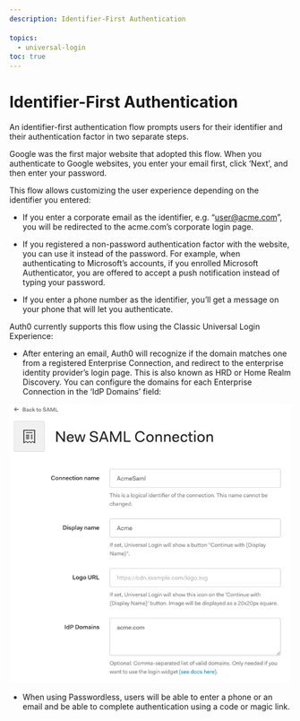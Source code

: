 ```yaml
---
description: Identifier-First Authentication

topics:
  - universal-login
toc: true
---
```

# Identifier-First Authentication

An identifier-first authentication flow prompts users for their identifier and their authentication factor in two separate steps.

Google was the first major website that adopted this flow. When you authenticate to Google websites, you enter your email first, click ‘Next’, and then enter your password.

This flow allows customizing the user experience depending on the identifier you entered:

- If you enter a corporate email as the identifier, e.g. “user@acme.com”, you will be redirected to the acme.com’s corporate login page.

- If you registered a non-password authentication factor with the website, you can use it instead of the password. For example, when authenticating to Microsoft’s accounts, if you enrolled Microsoft Authenticator, you are offered to accept a push notification instead of typing your password.

- If you enter a phone number as the identifier, you’ll get a message on your phone that will let you authenticate.

Auth0 currently supports this flow using the Classic Universal Login Experience:

- After entering an email, Auth0 will recognize if the domain matches one from a registered Enterprise Connection, and redirect to the enterprise identity provider’s login page. This is also known as HRD or Home Realm Discovery. You can configure the domains for each Enterprise Connection in the ‘IdP Domains’ field:

![IdP Domains](/media/articles/universal-login/idp-domains.png)


- When using Passwordless, users will be able to enter a phone or an email and be able to complete authentication using a code or magic link.


